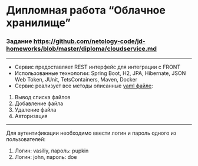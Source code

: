 # Дипломная работа “Облачное хранилище”

### Задание https://github.com/netology-code/jd-homeworks/blob/master/diploma/cloudservice.md

----

- Сервис предоставляет REST интерфейс для интеграции с FRONT
- Использованные технологии: Spring Boot, H2, JPA, Hibernate, JSON Web Token, JUnit, TetsContainers, Maven, Docker
- Сервис реализует все методы описанные [yaml файле](./CloudServiceSpecification.yaml):
1. Вывод списка файлов
1. Добавление файла
1. Удаление файла
1. Авторизация

----
Для аутентификации необходимо ввести логин и пароль одного из пользователей:
1. Логин: vasiliy, пароль: pupkin
1. Логин: john, пароль: doe

